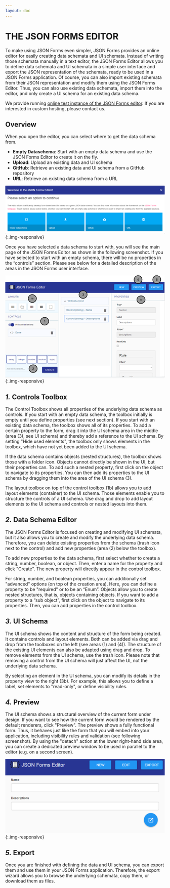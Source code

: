 ```yaml
---
layout: doc
---
```

THE JSON FORMS EDITOR
=====================

To make using JSON Forms even simpler, JSON Forms provides an online editor for easily creating data schemata and UI schemata. Instead of writing those schemata manually in a text editor, the JSON Forms Editor allows you to define data schemata and UI schemata in a simple user interface and export the JSON representation of the schemata, ready to be used in a JSON Forms application. Of course, you can also import existing schemata from their JSON representation and modify them using the JSON Forms Editor. Thus, you can also use existing data schemata, import them into the editor, and only create a UI schema for an existing data schema.

We provide running [online test instance of the JSON Forms editor](https://jsonforms-editor.herokuapp.com). If you are interested in custom hosting, please contact us.

Overview
--------

When you open the editor, you can select where to get the data schema from.

- **Empty Dataschema**: Start with an empty data schema and use the JSON Forms Editor to create it on the fly.
- **Upload**: Upload an existing data and UI schema
- **GitHub**: Retrieve an existing data and UI schema from a GitHub repository
- **URL**: Retrieve an existing data schema from a URL

![Dialog for new data schema](../../images/docs/jsonformseditor.newschema.png){:.img-responsive}

Once you have selected a data schema to start with, you will see the main page of the JSON Forms Editor as shown in the following screenshot. If you have selected to start with an empty schema, there will be no properties in the “controls” section. Please see below for a detailed description of the areas in the JSON Forms user interface.

![Dialog for new data schema](../../images/docs/jsonformseditor.editoroverview.png){:.img-responsive}

*1.* Controls Toolbox
---------------------

The Control Toolbox shows all properties of the underlying data schema as controls. If you start with an empty data schema, the toolbox initially is empty until you define properties (see next section). If you start with an existing data schema, the toolbox shows all of its properties. To add a certain property to the form, drag it into the UI schema area in the middle (area (3), see UI schema) and thereby add a reference to the UI schema. By setting "Hide used elements", the toolbox only shows elements in the toolbox, which have not yet been added to the UI schema.

If the data schema contains objects (nested structures), the toolbox shows those with a folder icon. Objects cannot directly be shown in the UI, but their properties can. To add such a nested property, first click on the object to navigate to its properties. You can then add its properties to the UI schema by dragging them into the area of the UI schema (3).

The layout toolbox on top of the control toolbox (1b) allows you to add layout elements (container) to the UI schema. Those elements enable you to structure the controls of a UI schema. Use drag and drop to add layout elements to the UI schema and controls or nested layouts into them.

*2.* Data Schema Editor
-----------------------

The JSON Forms Editor is focused on creating and modifying UI schemata, but it also allows you to create and modify the underlying data schema. Therefore, you can delete existing properties from the schema (trash icon next to the control) and add new properties (area (2) below the toolbox).

To add new properties to the data schema, first select whether to create a string, number, boolean, or object. Then, enter a name for the property and click "Create". The new property will directly appear in the control toolbox.

For string, number, and boolean properties, you can additionally set "advanced" options (on top of the creation area). Here, you can define a property to be "required" or to be an “Enum”. Objects allow you to create nested structures, that is, objects containing objects. If you want to add a property to a “sub object”, first click on the object to navigate to its properties. Then, you can add properties in the control toolbox.

*3.* UI Schema
--------------

The UI schema shows the content and structure of the form being created. It contains controls and layout elements. Both can be added via drag and drop from the toolboxes on the left (see areas (1) and (4)). The structure of the existing UI elements can also be adapted using drag and drop. To remove elements from the UI schema, use the trash icon. Please note that removing a control from the UI schema will just affect the UI, not the underlying data schema.

By selecting an element in the UI schema, you can modify its details in the property view to the right (3b). For example, this allows you to define a label, set elements to "read-only", or define visibility rules.

*4.* Preview
------------

The UI schema shows a structural overview of the current form under design. If you want to see how the current form would be rendered by the default renderers, click "Preview". The preview shows a fully functional form. Thus, it behaves just like the form that you will embed into your application, including visibility rules and validation (see following screenshot). By using the "detach" action at the lower right-hand side area, you can create a dedicated preview window to be used in parallel to the editor (e.g. on a second screen).

![Preview of a UI Schema](../../images/docs/jsonformseditor.preview.png){:.img-responsive}

*5.* Export
-----------

Once you are finished with defining the data and UI schema, you can export them and use them in your JSON Forms application. Therefore, the export wizard allows you to browse the underlying schemata, copy them, or download them as files.
